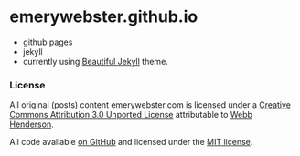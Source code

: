 # emerywebster.github.io

- github pages
- jekyll
- currently using [Beautiful Jekyll](https://github.com/daattali/beautiful-jekyll) theme.

### License

All original (posts) content emerywebster.com is licensed under a [Creative Commons Attribution 3.0 Unported License](http://creativecommons.org/licenses/by/3.0/) attributable to [Webb Henderson](https://emerywebster.com/).

All code available [on GitHub](https://github.com/emerywebster/emerywebster.github.io/) and licensed under the [MIT license](http://opensource.org/licenses/MIT).
